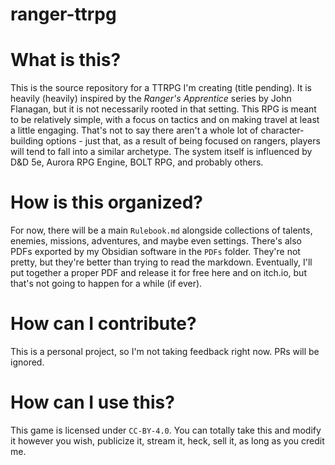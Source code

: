 # ranger-ttrpg

# What is this?
This is the source repository for a TTRPG I'm creating (title pending). It is heavily (heavily) inspired by the *Ranger's Apprentice* series by John Flanagan, but it is not necessarily rooted in that setting. This RPG is meant to be relatively simple, with a focus on tactics and on making travel at least a little engaging. That's not to say there aren't a whole lot of character-building options - just that, as a result of being focused on rangers, players will tend to fall into a similar archetype. The system itself is influenced by D&D 5e, Aurora RPG Engine, BOLT RPG, and probably others.
# How is this organized?
For now, there will be a main `Rulebook.md` alongside collections of talents, enemies, missions, adventures, and maybe even settings. There's also PDFs exported by my Obsidian software in the `PDFs` folder. They're not pretty, but they're better than trying to read the markdown. Eventually, I'll put together a proper PDF and release it for free here and on itch.io, but that's not going to happen for a while (if ever).
# How can I contribute?
This is a personal project, so I'm not taking feedback right now. PRs will be ignored.
# How can I use this?
This game is licensed under `CC-BY-4.0`. You can totally take this and modify it however you wish, publicize it, stream it, heck, sell it, as long as you credit me.
